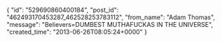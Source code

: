  {
   "id": "529690860400184",
   "post_id": "462493170453287_462528253783112",
   "from_name": "Adam Thomas",
   "message": "Believers=DUMBEST MUTHAFUCKAS IN THE UNIVERSE",
   "created_time": "2013-06-26T08:05:24+0000"
 }
